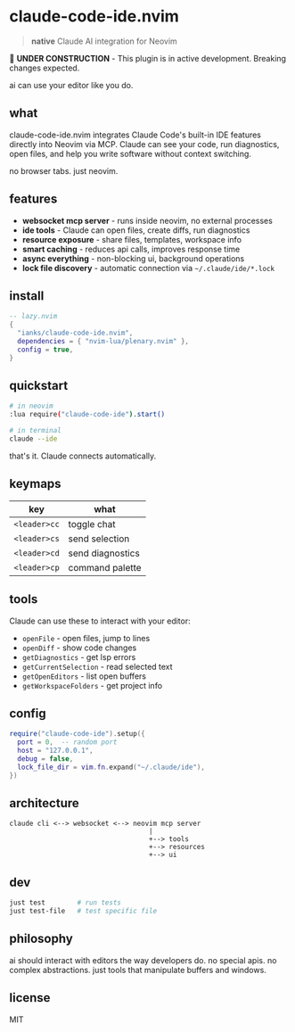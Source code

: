 # claude-code-ide.nvim

> **native** Claude AI integration for Neovim

🚧 **UNDER CONSTRUCTION** - This plugin is in active development. Breaking changes expected.

ai can use your editor like you do.

## what

claude-code-ide.nvim integrates Claude Code's built-in IDE features directly into Neovim via MCP. Claude can see your code, run diagnostics, open files, and help you write software without context switching.

no browser tabs. just neovim.

## features

- **websocket mcp server** - runs inside neovim, no external processes
- **ide tools** - Claude can open files, create diffs, run diagnostics
- **resource exposure** - share files, templates, workspace info
- **smart caching** - reduces api calls, improves response time
- **async everything** - non-blocking ui, background operations
- **lock file discovery** - automatic connection via `~/.claude/ide/*.lock`

## install

```lua
-- lazy.nvim
{
  "ianks/claude-code-ide.nvim",
  dependencies = { "nvim-lua/plenary.nvim" },
  config = true,
}
```

## quickstart

```bash
# in neovim
:lua require("claude-code-ide").start()

# in terminal
claude --ide
```

that's it. Claude connects automatically.

## keymaps

| key | what |
|-----|------|
| `<leader>cc` | toggle chat |
| `<leader>cs` | send selection |
| `<leader>cd` | send diagnostics |
| `<leader>cp` | command palette |

## tools

Claude can use these to interact with your editor:

- `openFile` - open files, jump to lines
- `openDiff` - show code changes
- `getDiagnostics` - get lsp errors
- `getCurrentSelection` - read selected text
- `getOpenEditors` - list open buffers
- `getWorkspaceFolders` - get project info

## config

```lua
require("claude-code-ide").setup({
  port = 0,  -- random port
  host = "127.0.0.1",
  debug = false,
  lock_file_dir = vim.fn.expand("~/.claude/ide"),
})
```

## architecture

```
claude cli <--> websocket <--> neovim mcp server
                                   |
                                   +--> tools
                                   +--> resources
                                   +--> ui
```

## dev

```bash
just test        # run tests
just test-file   # test specific file
```

## philosophy

ai should interact with editors the way developers do. no special apis. no complex abstractions. just tools that manipulate buffers and windows.

## license

MIT